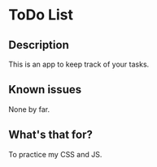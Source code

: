 # ToDo List
## Description
This is an app to keep track of your tasks.

## Known issues
None by far.

## What's that for?
To practice my CSS and JS.
